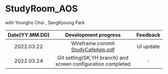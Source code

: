 # StudyRoom_AOS

with Youngho Choi , SangKyoung Park


|Date(YY.MM.DD)|Development progress|Feedback|
|:---:|:---:|:---:|
|2022.03.22 | Wireframe commit [StudyCafeApp.pdf](https://github.com/tost-team-4/StudyRoom_AOS/files/8347167/StudyCafeApp.pdf)| UI update |
|2022.03.24 | Git setting(SK,YH branch) and screen configuration completed | - |


